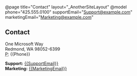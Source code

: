 ﻿@page title="Contact" layout="_AnotherSiteLayout"
@model phone="425.555.0100" supportEmail="Support@example.com" marketingEmail="Marketing@example.com"

## Contact

One Microsoft Way  
Redmond, WA 98052-6399  
<abbr title="Phone">P:</abbr> {{Phone}}

**Support:** [{{SupportEmail}}]({{SupportEmail}})  
**Marketing:** [{{MarketingEmail}}]({{MarketingEmail}})